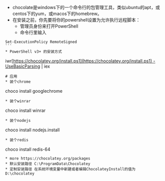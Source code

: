 * chocolate是windows下的一个命令行的包管理工具，类似ubuntu的apt，或centos下的yum，或macos下的homebrew。 
* 在安装之前，你先要将你的powershell设置为允许执行远程脚本：
  - 管理员身份来打开PowerShell
  - 命令行里输入
```
Set-ExecutionPolicy RemoteSigned
```  
* PowerShell v3+ 的安装方式 
```
iwr[https://chocolatey.org/install.ps1](https://chocolatey.org/install.ps1) -UseBasicParsing | iex 
```
# 应用
* 装个chrome  
```
choco install googlechrome
```
* 装个winrar
```
choco install winrar
```
* 装个nodejs  
```
choco install nodejs.install
```
* 装个redis
```
choco install redis-64 
```
* more https://chocolatey.org/packages
* 默认安装路径 C:\ProgramData\Chocolatey
* 定制安装路径 在系统环境变量中新建或者编辑ChocolateyInstall的值为D:\chocolatey
